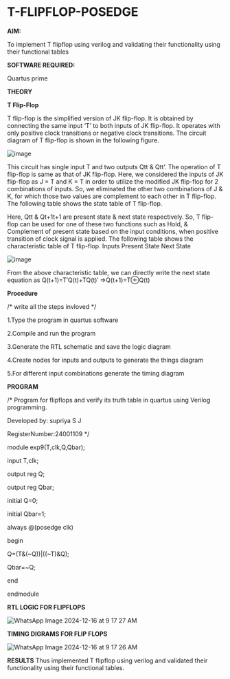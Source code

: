 # T-FLIPFLOP-POSEDGE

**AIM:**

To implement  T flipflop using verilog and validating their functionality using their functional tables

**SOFTWARE REQUIRED:**

Quartus prime

**THEORY**

**T Flip-Flop**

T flip-flop is the simplified version of JK flip-flop. It is obtained by connecting the same input ‘T’ to both inputs of JK flip-flop. It operates with only positive clock transitions or negative clock transitions. The circuit diagram of T flip-flop is shown in the following figure.

![image](https://github.com/naavaneetha/T-FLIPFLOP-POSEDGE/assets/154305477/458a68fe-2d08-4a9d-ac4f-7ae0480ce0bd)

 
This circuit has single input T and two outputs Qtt & Qtt’. The operation of T flip-flop is same as that of JK flip-flop. Here, we considered the inputs of JK flip-flop as J = T and K = T in order to utilize the modified JK flip-flop for 2 combinations of inputs. So, we eliminated the other two combinations of J & K, for which those two values are complement to each other in T flip-flop. The following table shows the state table of T flip-flop.

Here, Qtt & Qt+1t+1 are present state & next state respectively. So, T flip-flop can be used for one of these two functions such as Hold, & Complement of present state based on the input conditions, when positive transition of clock signal is applied. The following table shows the characteristic table of T flip-flop. Inputs Present State Next State

![image](https://github.com/naavaneetha/T-FLIPFLOP-POSEDGE/assets/154305477/cdd7fb32-539f-4b66-bb8d-f305a153c886)

 
From the above characteristic table, we can directly write the next state equation as Q(t+1)=T′Q(t)+TQ(t)′ ⇒Q(t+1)=T⊕Q(t)

**Procedure**

/* write all the steps invloved */

 1.Type the program in quartus software
 
 2.Compile and run the program
 
 3.Generate the RTL schematic and save the logic diagram
 
 4.Create nodes for inputs and outputs to generate the things diagram
 
 5.For different input combinations generate the timing diagram

 
**PROGRAM**

/* Program for flipflops and verify its truth table in quartus using Verilog programming. 

Developed by: supriya S J

RegisterNumber:24001109
*/

module exp9(T,clk,Q,Qbar);

input T,clk;

output reg Q;

output reg Qbar;

initial Q=0;

initial Qbar=1;

always @(posedge clk)

begin 

Q=(T&(~Q))|((~T)&Q);

Qbar=~Q;

end

endmodule

**RTL LOGIC FOR FLIPFLOPS**

![WhatsApp Image 2024-12-16 at 9 17 27 AM](https://github.com/user-attachments/assets/0b07bb76-c1db-45bc-8e48-c7081680e61e)

**TIMING DIGRAMS FOR FLIP FLOPS**

![WhatsApp Image 2024-12-16 at 9 17 26 AM](https://github.com/user-attachments/assets/cc5a70d1-fe84-45a4-a6d6-f094a0a1a9e5)

**RESULTS**
Thus implemented T flipflop using verilog and validated their functionality using their functional tables.
